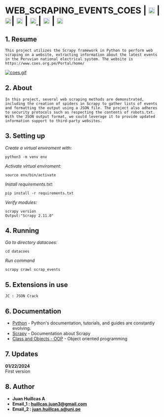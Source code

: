 # WEB_SCRAPING_EVENTS_COES | <img src="https://upload.wikimedia.org/wikipedia/commons/thumb/c/c3/Python-logo-notext.svg/800px-Python-logo-notext.svg.png" height=20> | <img src="https://i.postimg.cc/gJCvVKsy/scrapy.png" height=20>| <img src="https://i.postimg.cc/fLtcSPcT/coes-logo.png" height=20> | [<img src="https://static-00.iconduck.com/assets.00/github-icon-2048x1988-jzvzcf2t.png" height=20> ](https://github.com/Carlos93U) | [<img src="https://upload.wikimedia.org/wikipedia/commons/thumb/c/ca/LinkedIn_logo_initials.png/640px-LinkedIn_logo_initials.png" height=20>](https://www.linkedin.com/in/juan-carlos-huillcas/) | [<img src="https://play-lh.googleusercontent.com/lMoItBgdPPVDJsNOVtP26EKHePkwBg-PkuY9NOrc-fumRtTFP4XhpUNk_22syN4Datc=w240-h480-rw" height=20>](https://www.youtube.com/channel/UCYu373DAK-zuhDTFCZNgyPQ) 

## 1. Resume

    This project utilizes the Scrapy framework in Python to perform web scraping on a website, extracting information about the latest events in the Peruvian national electrical system. The website is https://www.coes.org.pe/Portal/home/

[![coes.gif](https://i.postimg.cc/Nj8jsFtb/coes.gif)](https://postimg.cc/VJ684Ydb)

## 2. About
    
    In this project, several web scraping methods are demonstrated, including the creation of spiders in Scrapy to gather lists of events and formatting the output using a JSON file. The project also adheres to security protocols such as respecting the contents of robots.txt. With the JSON output format, we could leverage it to provide updated information support to third-party websites.

## 3. Setting up

*Create a virtual enviroment with:*

```
python3 -m venv env

```
*Activate virtual enviroment:*

```
source env/bin/activate
```

*Install requirements.txt:*

```
pip install -r requirements.txt
```
*Verify modules:*

```
scrapy version 
Output:"Scrapy 2.11.0"
```

## 4. Running
*Go to directory datacoes:*

```
cd datacoes
```
*Run command*

```
scrapy crawl scrap_events
```
## 5. Extensions in use

    JC : JSON Crack

## 6. Documentation

* [Python](https://www.python.org/doc/) - Python's documentation, tutorials, and guides are constantly evolving.
* [Scrapy](https://docs.scrapy.org/en/latest/) - Documentation about Scrapy
* [Class and Objects - OOP](https://docs.python.org/es/3/tutorial/classes.html) - Object oriented programming


## 7. Updates

**01/22/2024**</br>
First version

## 8. Author

* **Juan Huillcas A** 
* **Email_1 : huillcas.juan3@gmail.com**
* **Email_2 : juan.huillcas.a@uni.pe**